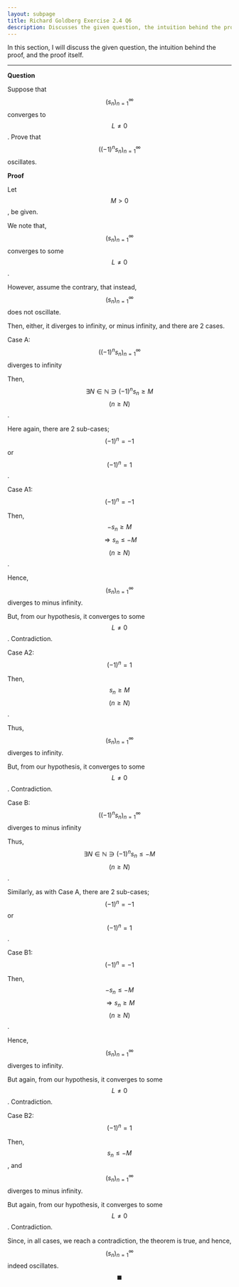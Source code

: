 ```yaml
---
layout: subpage
title: Richard Goldberg Exercise 2.4 Q6
description: Discusses the given question, the intuition behind the proof, and the proof itself
---
```


In this section, I will discuss the given question, the intuition behind the proof, and the
proof itself.

---

**Question**

Suppose that $$(s_n)_{n=1}^\infty$$ converges to $$L \ne 0$$. Prove that $$((-1)^n s_n)_{n=1}^\infty$$
oscillates.

**Proof**

Let $$M > 0$$, be given.

We note that, $$(s_n)_{n=1}^\infty$$ converges to some $$L \ne 0$$.

However, assume the contrary, that instead, $$(s_n)_{n=1}^\infty$$ does not oscillate.

Then, either, it diverges to infinity, or minus infinity, and there are 2 cases.

Case A: $$((-1)^n s_n)_{n=1}^\infty$$ diverges to infinity

Then, $$\exists N \in \mathbb{N} \ni (-1)^n s_n \geqslant M$$ $$(n \geqslant N)$$.

Here again, there are 2 sub-cases; $$(-1)^n = -1$$ or $$(-1)^n = 1$$.

Case A1: $$(-1)^n = -1$$

Then, $$-s_n \geqslant M$$ $$\Longrightarrow s_n \leqslant -M$$ $$(n \geqslant N)$$.

Hence, $$(s_n)_{n=1}^\infty$$ diverges to minus infinity.

But, from our hypothesis, it converges to some $$L \ne 0$$. Contradiction.

Case A2: $$(-1)^n = 1$$

Then, $$s_n \geqslant M$$ $$(n \geqslant N)$$.

Thus, $$(s_n)_{n=1}^\infty$$ diverges to infinity.

But, from our hypothesis, it converges to some $$L \ne 0$$. Contradiction.

Case B: $$((-1)^n s_n)_{n=1}^\infty$$ diverges to minus infinity

Thus, $$\exists N \in \mathbb{N} \ni (-1)^n s_n \leqslant -M$$ $$(n \geqslant N)$$.

Similarly, as with Case A, there are 2 sub-cases; $$(-1)^n = -1$$ or $$(-1)^n = 1$$.

Case B1: $$(-1)^n = -1$$

Then, $$-s_n \leqslant -M$$ $$\Longrightarrow s_n \geqslant M$$ $$(n \geqslant N)$$.

Hence, $$(s_n)_{n=1}^\infty$$ diverges to infinity.

But again, from our hypothesis, it converges to some $$L \ne 0$$. Contradiction.

Case B2: $$(-1)^n = 1$$

Then, $$s_n \leqslant -M$$, and $$(s_n)_{n=1}^\infty$$ diverges to minus infinity.

But again, from our hypothesis, it converges to some $$L \ne 0$$. Contradiction.

Since, in all cases, we reach a contradiction, the theorem is true, and
hence, $$(s_n)_{n=1}^\infty$$ indeed oscillates. $$\blacksquare$$

